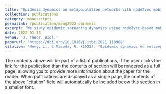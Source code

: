 ```yaml
---
title: "Epidemic dynamics on metapopulation networks with node2vec mobility"
collection: publications
category: manuscripts
permalink: /publication/meng2022-epidemic
excerpt: 'We study epidemic spreading dynamics using node2vec-based mobility patterns.'
date: 2022-01-15
venue: 'J. Theor. Biol.'
paperurl: 'https://doi.org/10.1016/j.jtbi.2021.110960'
citation: 'Meng, L., & Masuda, N. (2022). "Epidemic dynamics on metapopulation networks with node2vec mobility." <i>J. Theor. Biol.</i>, 534:110960.'
---
```


The contents above will be part of a list of publications, if the user clicks the link for the publication than the contents of section will be rendered as a full page, allowing you to provide more information about the paper for the reader. When publications are displayed as a single page, the contents of the above "citation" field will automatically be included below this section in a smaller font.
